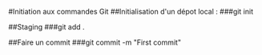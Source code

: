 #Initiation aux commandes Git
##Initialisation d'un dépot local :
###git init

##Staging
###git add .

##Faire un commit
###git commit -m "First commit"

